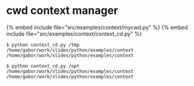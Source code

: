 # cwd context manager

{% embed include file="src/examples/context/mycwd.py" %}
{% embed include file="src/examples/context/context_cd.py" %}

```
$ python context_cd.py /tmp
/home/gabor/work/slides/python/examples/context
/home/gabor/work/slides/python/examples/context

$ python context_cd.py /opt
/home/gabor/work/slides/python/examples/context
/home/gabor/work/slides/python/examples/context
```


